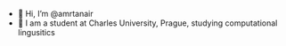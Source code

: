 - 👋 Hi, I’m @amrtanair
- 👀 I am a student at Charles University, Prague, studying computational lingusitics


